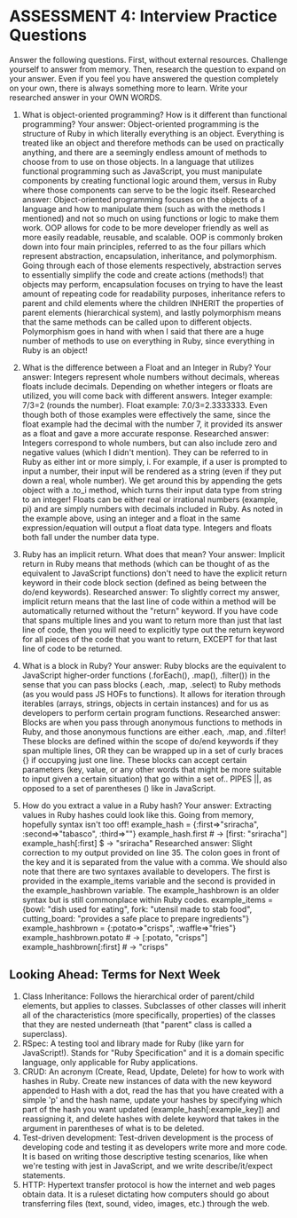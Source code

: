 # ASSESSMENT 4: Interview Practice Questions
Answer the following questions.
First, without external resources. Challenge yourself to answer from memory.
Then, research the question to expand on your answer. Even if you feel you have answered the question completely on your own, there is always something more to learn. Write your researched answer in your OWN WORDS.



1. What is object-oriented programming? How is it different than functional programming?
Your answer: Object-oriented programming is the structure of Ruby in which literally everything is an object. Everything is treated like an object and therefore methods can be used on practically anything, and there are a seemingly endless amount of methods to choose from to use on those objects. In a language that utilizes functional programming such as JavaScript, you must manipulate components by creating functional logic around them, versus in Ruby where those components can serve to be the logic itself.
Researched answer: Object-oriented programming focuses on the objects of a language and how to manipulate them (such as with the methods I mentioned) and not so much on using functions or logic to make them work. OOP allows for code to be more developer friendly as well as more easily readable, reusable, and scalable. OOP is commonly broken down into four main principles, referred to as the four pillars which represent abstraction, encapsulation, inheritance, and polymorphism. Going through each of those elements respectively, abstraction serves to essentially simplify the code and create actions (methods!) that objects may perform, encapsulation focuses on trying to have the least amount of repeating code for readability purposes, inheritance refers to parent and child elements where the children INHERIT the properties of parent elements (hierarchical system), and lastly polymorphism means that the same methods can be called upon to different objects. Polymorphism goes in hand with when I said that there are a huge number of methods to use on everything in Ruby, since everything in Ruby is an object!



2. What is the difference between a Float and an Integer in Ruby?
Your answer: Integers represent whole numbers without decimals, whereas floats include decimals. Depending on whether integers or floats are utilized, you will come back with different answers. Integer example: 7/3=2 (rounds the number). Float example: 7.0/3=2.3333333. Even though both of those examples were effectively the same, since the float example had the decimal with the number 7, it provided its answer as a float and gave a more accurate response.
Researched answer: Integers correspond to whole numbers, but can also include zero and negative values (which I didn't mention). They can be referred to in Ruby as either int or more simply, i. For example, if a user is prompted to input a number, their input will be rendered as a string (even if they put down a real, whole number). We get around this by appending the gets object with a .to_i method, which turns their input data type from string to an integer! Floats can be either real or irrational numbers (example, pi) and are simply numbers with decimals included in Ruby. As noted in the example above, using an integer and a float in the same expression/equation will output a float data type. Integers and floats both fall under the number data type.



3. Ruby has an implicit return. What does that mean?
Your answer: Implicit return in Ruby means that methods (which can be thought of as the equivalent to JavaScript functions) don't need to have the explicit return keyword in their code block section (defined as being between the do/end keywords).
Researched answer: To slightly correct my answer, implicit return means that the last line of code within a method will be automatically returned without the "return" keyword. If you have code that spans multiple lines and you want to return more than just that last line of code, then you will need to explicitly type out the return keyword for all pieces of the code that you want to return, EXCEPT for that last line of code to be returned.



4. What is a block in Ruby?
Your answer: Ruby blocks are the equivalent to JavaScript higher-order functions (.forEach(), .map(), .filter()) in the sense that you can pass blocks (.each, .map, .select) to Ruby methods (as you would pass JS HOFs to functions). It allows for iteration through iterables (arrays, strings, objects in certain instances) and for us as developers to perform certain program functions.
Researched answer: Blocks are when you pass through anonymous functions to methods in Ruby, and those anonymous functions are either .each, .map, and .filter! These blocks are defined within the scope of do/end keywords if they span multiple lines, OR they can be wrapped up in a set of curly braces {} if occupying just one line. These blocks can accept certain parameters (key, value, or any other words that might be more suitable to input given a certain situation) that go within a set of.. PIPES ||, as opposed to a set of parentheses () like in JavaScript.



5. How do you extract a value in a Ruby hash?
Your answer: Extracting values in Ruby hashes could look like this. Going from memory, hopefully syntax isn't too off!
example_hash = {:first=>"sriracha", :second=>"tabasco", :third=>""}
example_hash.first   # -> [first: "sriracha"]
example_hash[:first]   $ -> "sriracha"
Researched answer: Slight correction to my output provided on line 35. The colon goes in front of the key and it is separated from the value with a comma. We should also note that there are two syntaxes available to developers. The first is provided in the example_items variable and the second is provided in the example_hashbrown variable. The example_hashbrown is an older syntax but is still commonplace within Ruby codes.
example_items = {bowl: "dish used for eating", fork: "utensil made to stab food", cutting_board: "provides a safe place to prepare ingredients"}
example_hashbrown = {:potato=>"crisps", :waffle=>"fries"}
example_hashbrown.potato   # -> [:potato, "crisps"]
example_hashbrown[:first]   # -> "crisps"




## Looking Ahead: Terms for Next Week
1. Class Inheritance: Follows the hierarchical order of parent/child elements, but applies to classes. Subclasses of other classes will inherit all of the characteristics (more specifically, properties) of the classes that they are nested underneath (that "parent" class is called a superclass).
2. RSpec: A testing tool and library made for Ruby (like yarn for JavaScript!). Stands for "Ruby Specification" and it is a domain specific language, only applicable for Ruby applications.
3. CRUD: An acronym (Create, Read, Update, Delete) for how to work with hashes in Ruby. Create new instances of data with the new keyword appended to Hash with a dot, read the has that you have created with a simple 'p' and the hash name, update your hashes by specifying which part of the hash you want updated (example_hash[:example_key]) and reassigning it, and delete hashes with delete keyword that takes in the argument in parentheses of what is to be deleted.
4. Test-driven development: Test-driven development is the process of developing code and testing it as developers write more and more code. It is based on writing those descriptive testing scenarios, like when we're testing with jest in JavaScript, and we write describe/it/expect statements.
5. HTTP: Hypertext transfer protocol is how the internet and web pages obtain data. It is a ruleset dictating how computers should go about transferring files (text, sound, video, images, etc.) through the web.